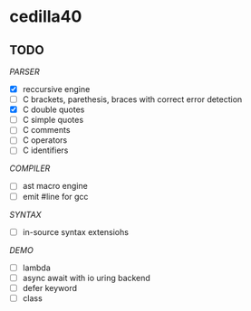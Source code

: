 # cedilla40

## TODO

*PARSER*

- [x] reccursive engine
- [ ] C brackets, parethesis, braces with correct error detection
- [x] C double quotes
- [ ] C simple quotes
- [ ] C comments
- [ ] C operators
- [ ] C identifiers

*COMPILER*
- [ ] ast macro engine
- [ ] emit #line for gcc

*SYNTAX*
- [ ] in-source syntax extensiohs

*DEMO*
- [ ] lambda
- [ ] async await with io uring backend
- [ ] defer keyword
- [ ] class
